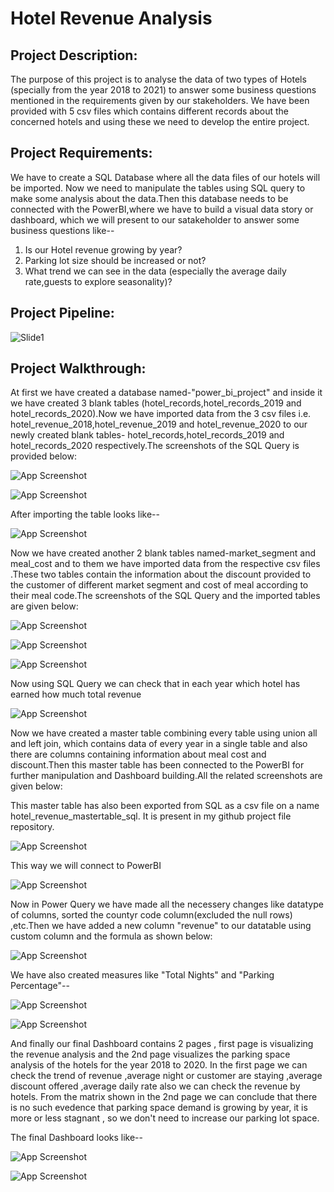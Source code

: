 
# Hotel Revenue Analysis



## Project Description:
The purpose of this project is to analyse the data of two types of Hotels (specially from the year 2018 to 2021) to answer some business questions mentioned in the requirements given by our stakeholders.
We have been provided with 5 csv files which contains different records about the concerned hotels and using these we need to develop the entire project.



## Project Requirements:
We have to create a SQL Database where all the data files of our hotels will be imported. Now we need to manipulate the tables using SQL query to make some analysis about the data.Then this database needs to be connected with the PowerBI,where we have to build a visual data story or dashboard, which we will present to our satakeholder to answer some business questions like--
  1. Is our Hotel revenue growing by year? 
  2. Parking lot size should be increased or not?
  3. What trend we can see in the data (especially the average daily rate,guests to explore seasonality)?


 
## Project Pipeline:

![Slide1](https://user-images.githubusercontent.com/80168511/142891804-2bb51122-8e59-495c-864a-3124b287c4df.JPG)


## Project Walkthrough:
At first we have created a database named-"power_bi_project" and inside it we have created 3 blank tables (hotel_records,hotel_records_2019 and hotel_records_2020).Now we have imported data from the 3 csv files i.e. hotel_revenue_2018,hotel_revenue_2019 and hotel_revenue_2020 to our newly created blank tables- hotel_records,hotel_records_2019 and hotel_records_2020 respectively.The screenshots of the SQL Query is provided below:

![App Screenshot](https://snipboard.io/IpJwqk.jpg)

![App Screenshot](https://snipboard.io/UWyAgK.jpg)

After importing the table looks like--

![App Screenshot](https://snipboard.io/gXpc8m.jpg)

Now we have created another 2 blank tables named-market_segment and meal_cost and to them we have imported data from the respective csv files .These two tables contain the information about the discount provided to the customer of different market segment and cost of meal according to their meal code.The screenshots of the SQL Query and the imported tables are given below:

![App Screenshot](https://snipboard.io/XQWJab.jpg)

![App Screenshot](https://snipboard.io/ISgimY.jpg)

![App Screenshot](https://snipboard.io/XAsVZi.jpg)

Now using SQL Query we can check that in each year which hotel has earned how much total revenue

![App Screenshot](https://snipboard.io/zYn24o.jpg)

Now we have created a master table combining every table using union all and left join, which contains data of every year in a single table and also there are columns containing information about meal cost and discount.Then this master table has been connected to the PowerBI for further manipulation and Dashboard building.All the related screenshots are given below:

This master table has also been exported from SQL as a csv file on a name hotel_revenue_mastertable_sql. It is present in my github project file repository.

![App Screenshot](https://snipboard.io/GYgAtl.jpg)

This way we will connect to PowerBI

![App Screenshot](https://snipboard.io/NhSHU0.jpg)

Now in Power Query we have made all the necessery changes like datatype of columns, sorted the countyr code column(excluded the null rows) ,etc.Then we have added a new column "revenue" to our datatable using custom column and the formula as shown below:

![App Screenshot](https://snipboard.io/k6tvO0.jpg)

We have also created measures like "Total Nights" and "Parking Percentage"--

![App Screenshot](https://snipboard.io/FC0mol.jpg)

![App Screenshot](https://snipboard.io/K53bXx.jpg)

And finally our final Dashboard contains 2 pages , first page is visualizing the revenue analysis and the 2nd page visualizes the parking space analysis of the hotels for the year 2018 to 2020. In the first page we can check the trend of revenue ,average night or customer are staying ,average discount offered ,average daily rate also we can check the revenue by hotels. From the matrix shown in the 2nd page we can conclude that there is no such evedence that parking space demand is growing by year, it is more or less stagnant , so we don't need to increase our parking lot space.

The final Dashboard looks like--

![App Screenshot](https://snipboard.io/19HIMu.jpg)

![App Screenshot](https://snipboard.io/Yq3lxH.jpg)

